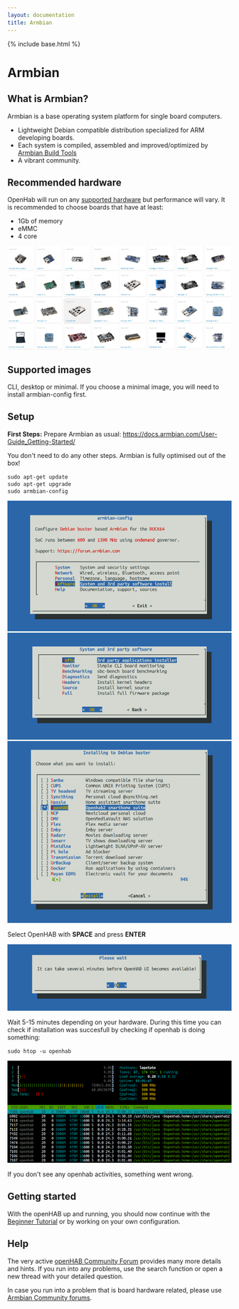 ```yaml
---
layout: documentation
title: Armbian
---
```


{% include base.html %}

# Armbian

## What is Armbian?

Armbian is a base operating system platform for single board computers.

- Lightweight Debian compatible distribution specialized for ARM developing boards.
- Each system is compiled, assembled and improved/optimized by [Armbian Build Tools](https://github.com/armbian/build) 
- A vibrant community.

## Recommended hardware

OpenHab will run on any [supported hardware](https://www.armbian.com/download/?device_support=Supported) but performance will vary. It is recommended to choose boards that have at least:


- 1Gb of memory
- eMMC
- 4 core


![Armbian](images/boards1.png)

## Supported images

CLI, desktop or minimal. If you choose a minimal image, you will need to install armbian-config first.

## Setup

**First Steps:**
Prepare Armbian as usual:
https://docs.armbian.com/User-Guide_Getting-Started/

You don't need to do any other steps. Armbian is fully optimised out of the box!

```shell
sudo apt-get update
sudo apt-get upgrade
sudo armbian-config
```

![Armbian config](images/armbian-step1.png)
![System and 3rd party software](images/armbian-step2.png)
![Softy](images/armbian-step3.png)

Select OpenHAB with **SPACE** and press **ENTER**

![Openhab](images/armbian-step4.png)

Wait 5-15 minutes depending on your hardware. During this time you can check if installation was succesfull by checking if openhab is doing something:

```shell
sudo htop -u openhab
```

![Observe activities with htop](images/armbian-step5.png)

If you don't see any openhab activities, something went wrong.

## Getting started

With the openHAB up and running, you should now continue with the [Beginner Tutorial]({{base}}/tutorial)
or by working on your own configuration.

## Help

The very active [openHAB Community Forum](https://community.openhab.org) provides many more details and hints.
If you run into any problems, use the search function or open a new thread with your detailed question.

In case you run into a problem that is board hardware related, please use [Armbian Community forums](https://forum.armbian.com/forum/1-bug-tracker/).
